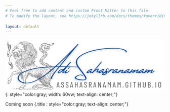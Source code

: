 ```yaml
---
# Feel free to add content and custom Front Matter to this file.
# To modify the layout, see https://jekyllrb.com/docs/themes/#overriding-theme-defaults

layout: default
---
```


![About 4](https://github.com/ASSahasranamam/thesis/blob/primary/thesis/logo.png?raw=true){: style="color:gray; width: 60vw; text-align: center;"}


Coming soon
{.title : style="color:gray; text-align: center;"}

